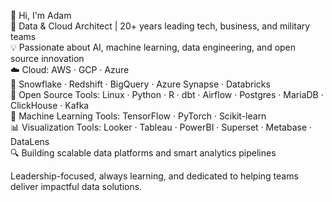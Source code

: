 👋 Hi, I'm Adam  
🚀 Data & Cloud Architect | 20+ years leading tech, business, and military teams  
💡 Passionate about AI, machine learning, data engineering, and open source innovation  
☁️ Cloud: AWS · GCP · Azure  
🏢 Snowflake · Redshift · BigQuery · Azure Synapse · Databricks  
🔗 Open Source Tools: Linux · Python · R  · dbt · Airflow · Postgres · MariaDB · ClickHouse · Kafka  
🧠 Machine Learning Tools: TensorFlow · PyTorch · Scikit-learn  
📊 Visualization Tools: Looker · Tableau · PowerBI · Superset · Metabase · DataLens  
🔍 Building scalable data platforms and smart analytics pipelines  
  
Leadership-focused, always learning, and dedicated to helping teams deliver impactful data solutions.  
